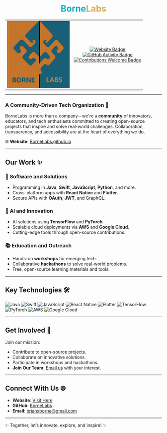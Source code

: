 <div align="center">
  <h1>
    <b>
      <span style="color:#10afc2;">Borne</span><span style="color:#dfac51;">Labs</span>
    </b>
  </h1>
</div>

<table>
<tr>
  <td>
    <img src="https://github.com/BorneLabs/Assets/blob/main/Images/BorneLabs%20Walpaper.png?raw=true" alt="BorneLabs Logo" width="200" />
  </td>
  <td align="center">
    <a href="https://bornelabs.github.io">
      <img src="https://img.shields.io/badge/Website-Visit%20Here-blue" alt="Website Badge" />
    </a><br>
    <a href="https://github.com/BorneLabs">
      <img src="https://img.shields.io/github/last-commit/BorneLabs/bornelabs.github.io" alt="GitHub Activity Badge" />
    </a><br>
    <a href="https://github.com/BorneLabs">
      <img src="https://img.shields.io/badge/Contributions-Welcome-brightgreen" alt="Contributions Welcome Badge" />
    </a>
  </td>
</tr>
</table>

---

### **A Community-Driven Tech Organization** 🤝  
BorneLabs is more than a company—we're a **community** of innovators, educators, and tech enthusiasts committed to creating open-source projects that inspire and solve real-world challenges. Collaboration, transparency, and accessibility are at the heart of everything we do. 

🌐 **Website**: [BorneLabs.github.io](https://bornelabs.github.io)

---


## **Our Work** ✨

### 🌟 **Software and Solutions**
- Programming in **Java**, **Swift**, **JavaScript**, **Python**, and more.
- Cross-platform apps with **React Native** and **Flutter**.
- Secure APIs with **OAuth**, **JWT**, and GraphQL.

### 🤖 **AI and Innovation**
- AI solutions using **TensorFlow** and **PyTorch**.
- Scalable cloud deployments via **AWS** and **Google Cloud**.
- Cutting-edge tools through open-source contributions.

### 📚 **Education and Outreach**
- Hands-on **workshops** for emerging tech.
- Collaborative **hackathons** to solve real-world problems.
- Free, open-source learning materials and tools.

---

## **Key Technologies** 🛠️

![Java](https://img.shields.io/badge/Code-Java-007396?style=for-the-badge&logo=java&logoColor=white)
![Swift](https://img.shields.io/badge/Code-Swift-FA7343?style=for-the-badge&logo=swift&logoColor=white)
![JavaScript](https://img.shields.io/badge/Code-JavaScript-F7DF1E?style=for-the-badge&logo=javascript&logoColor=black)
![React Native](https://img.shields.io/badge/Framework-React%20Native-61DAFB?style=for-the-badge&logo=react&logoColor=black)
![Flutter](https://img.shields.io/badge/Framework-Flutter-02569B?style=for-the-badge&logo=flutter&logoColor=white)
![TensorFlow](https://img.shields.io/badge/AI-TensorFlow-FF6F00?style=for-the-badge&logo=tensorflow&logoColor=white)
![PyTorch](https://img.shields.io/badge/AI-PyTorch-EE4C2C?style=for-the-badge&logo=pytorch&logoColor=white)
![AWS](https://img.shields.io/badge/Cloud-AWS-232F3E?style=for-the-badge&logo=amazon-aws&logoColor=white)
![Google Cloud](https://img.shields.io/badge/Cloud-Google%20Cloud-4285F4?style=for-the-badge&logo=google-cloud&logoColor=white)

---

## **Get Involved** 🌟  

Join our mission:  
- Contribute to open-source projects.  
- Collaborate on innovative solutions.  
- Participate in workshops and hackathons.  
- **Join Our Team**: [Email us](mailto:brianxborne@gmail.com?subject=Join%20BorneLabs%20Team&body=Hello,%20I%20am%20interested%20in%20joining%20the%20team.%20Please%20let%20me%20know%20the%20next%20steps!) with your interest.  

---

## **Connect With Us** 🌐  

- **Website**: [Visit Here](https://bornelabs.github.io)  
- **GitHub**: [BorneLabs](https://github.com/BorneLabs)  
- **Email**: [brianxborne@gmail.com](mailto:brianxborne@gmail.com)  

---

✨ Together, let’s innovate, explore, and inspire! ✨
